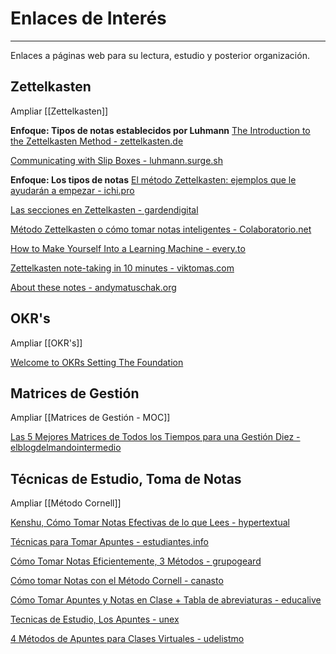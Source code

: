 # Enlaces de Interés
---

Enlaces a páginas web para su lectura, estudio y posterior organización.

## Zettelkasten

Ampliar [[Zettelkasten]]

**Enfoque: Tipos de notas establecidos por Luhmann**
[The Introduction to the Zettelkasten Method - zettelkasten.de](https://zettelkasten.de/posts/overview/#the-introduction-to-the-zettelkasten-method)

[Communicating with Slip Boxes - luhmann.surge.sh](http://luhmann.surge.sh/communicating-with-slip-boxes)

**Enfoque: Los tipos de notas**
[El método Zettelkasten: ejemplos que le ayudarán a empezar - ichi.pro](https://ichi.pro/es/el-metodo-zettelkasten-ejemplos-que-le-ayudaran-a-empezar-157824025533158)

[Las secciones en Zettelkasten - gardendigital](https://gardendigital.blogspot.com/2020/12/las-secciones-en-zettelkasten.html)

[Método Zettelkasten o cómo tomar notas inteligentes - Colaboratorio.net](https://colaboratorio.net/javierinsitu/colaboratorio/2020/metodo-zettelkasten-notas-inteligentes/)

[How to Make Yourself Into a Learning Machine - every.to](https://every.to/superorganizers/how-to-build-a-learning-machine-299655)

[Zettelkasten note-taking in 10 minutes - viktomas.com](https://blog.viktomas.com/posts/slip-box/#fn:2)

[About these notes - andymatuschak.org](https://notes.andymatuschak.org/About_these_notes)

## OKR's

Ampliar [[OKR's]]

[Welcome to OKRs Setting The Foundation](https://www.whatmatters.com/get-started/)

## Matrices de Gestión

Ampliar [[Matrices de Gestión - MOC]]

[Las 5 Mejores Matrices de Todos los Tiempos para una Gestión Diez - elblogdelmandointermedio](http://elblogdelmandointermedio.com/2015/06/17/5-matrices-imprescindibles-para-una-gestion-diez/)

## Técnicas de Estudio, Toma de Notas

Ampliar [[Método Cornell]]

[Kenshu, Cómo Tomar Notas Efectivas de lo que Lees - hypertextual](https://hipertextual.com/2017/01/kenshu-tomar-notas-efectivas-lo-lees)

[Técnicas para Tomar Apuntes - estudiantes.info](http://www.estudiantes.info/tecnicas_de_estudio/tecnicas_tomar_apuntes.htm)

[Cómo Tomar Notas Eficientemente, 3 Métodos - grupogeard](https://grupogeard.com/blog/tomar-notas-eficientemente-3-metodos/)

[Cómo tomar Notas con el Método Cornell - canasto](https://canasto.es/blog/notas-cornell)

[Cómo Tomar Apuntes y Notas en Clase + Tabla de abreviaturas - educalive](https://blog.educalive.com/como-tomar-apuntes-clase/)

[Tecnicas de Estudio, Los Apuntes - unex](https://biblioguias.unex.es/c.php?g=572102&p=3944709)

[4 Métodos de Apuntes para Clases Virtuales - udelistmo](https://www.udelistmo.edu/blog/modo-u/metodos-de-apuntes-clases-virtuales)
